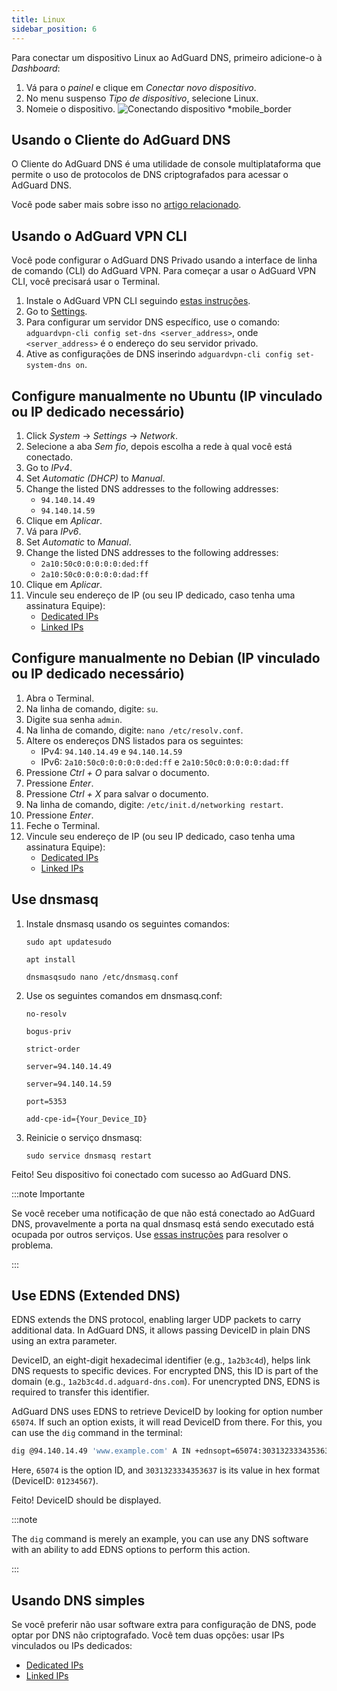 ```yaml
---
title: Linux
sidebar_position: 6
---
```


Para conectar um dispositivo Linux ao AdGuard DNS, primeiro adicione-o à _Dashboard_:

1. Vá para o _painel_ e clique em _Conectar novo dispositivo_.
2. No menu suspenso _Tipo de dispositivo_, selecione Linux.
3. Nomeie o dispositivo.
   ![Conectando dispositivo \*mobile_border](https://cdn.adtidy.org/content/kb/dns/private/new_dns/connect/choose_linux.png)

## Usando o Cliente do AdGuard DNS

O Cliente do AdGuard DNS é uma utilidade de console multiplataforma que permite o uso de protocolos de DNS criptografados para acessar o AdGuard DNS.

Você pode saber mais sobre isso no [artigo relacionado](/dns-client/overview/).

## Usando o AdGuard VPN CLI

Você pode configurar o AdGuard DNS Privado usando a interface de linha de comando (CLI) do AdGuard VPN. Para começar a usar o AdGuard VPN CLI, você precisará usar o Terminal.

1. Instale o AdGuard VPN CLI seguindo [estas instruções](https://adguard-vpn.com/kb/adguard-vpn-for-linux/installation/).
2. Go to [Settings](https://adguard-vpn.com/kb/adguard-vpn-for-linux/settings/).
3. Para configurar um servidor DNS específico, use o comando: `adguardvpn-cli config set-dns <server_address>`, onde `<server_address>` é o endereço do seu servidor privado.
4. Ative as configurações de DNS inserindo `adguardvpn-cli config set-system-dns on`.

## Configure manualmente no Ubuntu (IP vinculado ou IP dedicado necessário)

1. Click _System_ → _Settings_ → _Network_.
2. Selecione a aba _Sem fio_, depois escolha a rede à qual você está conectado.
3. Go to _IPv4_.
4. Set _Automatic (DHCP)_ to _Manual_.
5. Change the listed DNS addresses to the following addresses:
   - `94.140.14.49`
   - `94.140.14.59`
6. Clique em _Aplicar_.
7. Vá para _IPv6_.
8. Set _Automatic_ to _Manual_.
9. Change the listed DNS addresses to the following addresses:
   - `2a10:50c0:0:0:0:0:ded:ff`
   - `2a10:50c0:0:0:0:0:dad:ff`
10. Clique em _Aplicar_.
11. Vincule seu endereço de IP (ou seu IP dedicado, caso tenha uma assinatura Equipe):
    - [Dedicated IPs](/private-dns/connect-devices/other-options/dedicated-ip.md)
    - [Linked IPs](/private-dns/connect-devices/other-options/linked-ip.md)

## Configure manualmente no Debian (IP vinculado ou IP dedicado necessário)

1. Abra o Terminal.
2. Na linha de comando, digite: `su`.
3. Digite sua senha `admin`.
4. Na linha de comando, digite: `nano /etc/resolv.conf`.
5. Altere os endereços DNS listados para os seguintes:
   - IPv4: `94.140.14.49` e `94.140.14.59`
   - IPv6: `2a10:50c0:0:0:0:0:ded:ff` e `2a10:50c0:0:0:0:0:dad:ff`
6. Pressione _Ctrl + O_ para salvar o documento.
7. Pressione _Enter_.
8. Pressione _Ctrl + X_ para salvar o documento.
9. Na linha de comando, digite: `/etc/init.d/networking restart`.
10. Pressione _Enter_.
11. Feche o Terminal.
12. Vincule seu endereço de IP (ou seu IP dedicado, caso tenha uma assinatura Equipe):
    - [Dedicated IPs](/private-dns/connect-devices/other-options/dedicated-ip.md)
    - [Linked IPs](/private-dns/connect-devices/other-options/linked-ip.md)

## Use dnsmasq

1. Instale dnsmasq usando os seguintes comandos:

   `sudo apt updatesudo`

   `apt install`

   `dnsmasqsudo nano /etc/dnsmasq.conf`

2. Use os seguintes comandos em dnsmasq.conf:

   `no-resolv`

   `bogus-priv`

   `strict-order`

   `server=94.140.14.49`

   `server=94.140.14.59`

   `port=5353`

   `add-cpe-id={Your_Device_ID}`

3. Reinicie o serviço dnsmasq:

   `sudo service dnsmasq restart`

Feito! Seu dispositivo foi conectado com sucesso ao AdGuard DNS.

:::note Importante

Se você receber uma notificação de que não está conectado ao AdGuard DNS, provavelmente a porta na qual dnsmasq está sendo executado está ocupada por outros serviços. Use [essas instruções](https://github.com/AdguardTeam/AdGuardHome/wiki/FAQ#bindinuse) para resolver o problema.

:::

## Use EDNS (Extended DNS)

EDNS extends the DNS protocol, enabling larger UDP packets to carry additional data. In AdGuard DNS, it allows passing DeviceID in plain DNS using an extra parameter.

DeviceID, an eight-digit hexadecimal identifier (e.g., `1a2b3c4d`), helps link DNS requests to specific devices. For encrypted DNS, this ID is part of the domain (e.g., `1a2b3c4d.d.adguard-dns.com`). For unencrypted DNS, EDNS is required to transfer this identifier.

AdGuard DNS uses EDNS to retrieve DeviceID by looking for option number `65074`. If such an option exists, it will read DeviceID from there. For this, you can use the `dig` command in the terminal:

```sh
dig @94.140.14.49 'www.example.com' A IN +ednsopt=65074:3031323334353637
```

Here, `65074` is the option ID, and `3031323334353637` is its value in hex format (DeviceID: `01234567`).

Feito! DeviceID should be displayed.

:::note

The `dig` command is merely an example, you can use any DNS software with an ability to add EDNS options to perform this action.

:::

## Usando DNS simples

Se você preferir não usar software extra para configuração de DNS, pode optar por DNS não criptografado. Você tem duas opções: usar IPs vinculados ou IPs dedicados:

- [Dedicated IPs](/private-dns/connect-devices/other-options/dedicated-ip.md)
- [Linked IPs](/private-dns/connect-devices/other-options/linked-ip.md)
